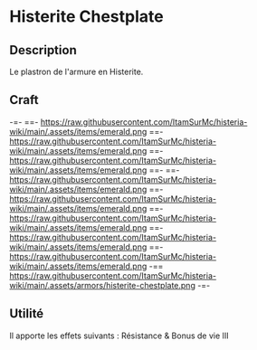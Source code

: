 # Histerite Chestplate

## Description
Le plastron de l'armure en Histerite.

## Craft
-=-
 ==- https://raw.githubusercontent.com/ItamSurMc/histeria-wiki/main/.assets/items/emerald.png
 ==- https://raw.githubusercontent.com/ItamSurMc/histeria-wiki/main/.assets/items/emerald.png
 ==- https://raw.githubusercontent.com/ItamSurMc/histeria-wiki/main/.assets/items/emerald.png
 ==-
 ==- https://raw.githubusercontent.com/ItamSurMc/histeria-wiki/main/.assets/items/emerald.png
 ==- https://raw.githubusercontent.com/ItamSurMc/histeria-wiki/main/.assets/items/emerald.png
 ==- https://raw.githubusercontent.com/ItamSurMc/histeria-wiki/main/.assets/items/emerald.png
 ==- https://raw.githubusercontent.com/ItamSurMc/histeria-wiki/main/.assets/items/emerald.png
 ==- https://raw.githubusercontent.com/ItamSurMc/histeria-wiki/main/.assets/items/emerald.png
 -== https://raw.githubusercontent.com/ItamSurMc/histeria-wiki/main/.assets/armors/histerite-chestplate.png
-=-

## Utilité
Il apporte les effets suivants : Résistance & Bonus de vie III